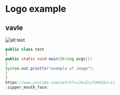 # Logo example
## vavle
![alt text](https://upload.wikimedia.org/wikipedia/commons/8/83/Steam_icon_logo.svg)
```java
public class test
{
public static void main(String args[])
{
System.out.println("example of image");
}
}
https://www.youtube.com/watch?v=JAuZLo7UKbE&t=1s
:zipper_mouth_face:
